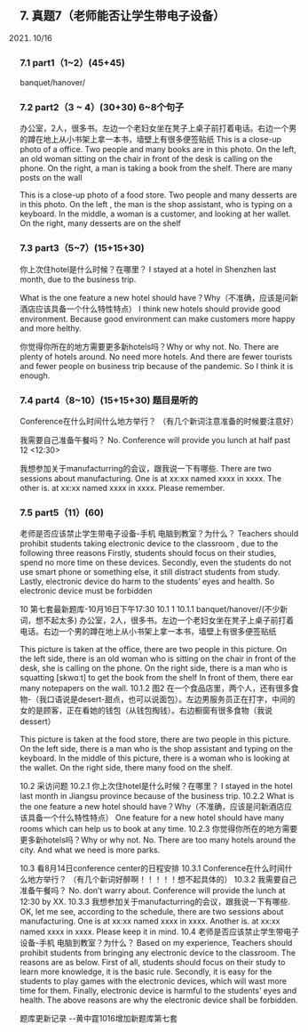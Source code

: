 
## 7.	真题7（老师能否让学生带电子设备）
2021. 10/16
### 7.1	part1（1~2）(45+45)
banquet/hanover/
 
 
### 7.2	part2（3 ~ 4）(30+30) 6~8个句子
 
办公室，2人，很多书。左边一个老妇女坐在凳子上桌子前打着电话。右边一个男的蹲在地上从小书架上拿一本书，墙壁上有很多便签贴纸
This is a close-up photo of a office. Two people and many books are in this photo. 
On the left, an old woman sitting on the chair in front of the desk is calling on the phone. On the right, a man is taking a book from the shelf. There are many posts on the wall
 
This is a close-up photo of a food store.  Two people and many desserts are in this photo. 
On the left , the man is the shop assistant, who is typing on a keyboard. 
In the middle, a woman is a customer, and looking at her wallet.
On the right, many desserts are on the shelf
### 7.3	part3（5~7）(15+15+30)
 
你上次住hotel是什么时候？在哪里？
I stayed at a hotel in Shenzhen last month, due to the business trip.

 
What is the one feature a new hotel should have？Why（不准确，应该是问新酒店应该具备一个什么特性特点）
I think new hotels should provide good environment. 
Because good environment can make customers more happy and more helthy.

 
你觉得你所在的地方需要更多新hotels吗？Why or why not.
No. There are plenty of hotels around. No need more hotels. And there are fewer tourists and fewer people on business trip because of the pandemic. So I think it is enough.
### 7.4	part4（8~10）(15+15+30) 题目是听的
 
Conference在什么时间什么地方举行？
（有几个新词注意准备的时候要注意好）

我需要自己准备午餐吗？
No. Conference will provide you lunch at half past 12 <12:30>

我想参加关于manufacturring的会议，跟我说一下有哪些.
There are two sessions about manufacturing. 
One is at xx:xx named xxxx  in xxxx. 
The other is. at xx:xx named xxxx  in xxxx.
Please remember.
### 7.5	part5（11）(60)
 
老师是否应该禁止学生带电子设备-手机 电脑到教室？为什么？
Teachers should prohibit students taking electronic device to the classroom , due to the following three reasons
Firstly, students should focus on their studies, spend no more time on these devices. 
Secondly, even the students do not use smart phone or something else, it still distract students from study. 
Lastly, electronic device do harm to the students’ eyes and health.
So electronic device must be forbidden






10	第七套最新题库-10月16日下午17:30
10.1	1
10.1.1	banquet/hanover/(不少新词，想不起太多)
办公室，2人，很多书。左边一个老妇女坐在凳子上桌子前打着电话。右边一个男的蹲在地上从小书架上拿一本书，墙壁上有很多便签贴纸
 
This picture is taken at the office, there are two people in this picture.
On the left side, there is an old woman who is sitting on the chair in front of the desk, she is calling on the phone.
On the right side, there is a man who is squatting [skwɑːt] to get the book from the shelf 
In front of them, there ear many notepapers on the wall. 
10.1.2	图2
在一个食品店里，两个人，还有很多食物-（我口语说是desert-甜点，也可以说面包）。左边男服务员正在打字，中间的女的是顾客，正在看她的钱包（从钱包掏钱）。右边橱窗有很多食物（我说dessert）
 
This picture is taken at the food store, there are two people in this picture.
On the left side, there is a man who is the shop assistant and typing on the keyboard.
In the middle of this picture, there is a woman who is looking at the wallet.
On the right side, there many food on the shelf.

10.2	采访问题
10.2.1	你上次住hotel是什么时候？在哪里？
I stayed in the hotel last month in Jiangsu province because of the business trip.
10.2.2	What is the one feature a new hotel should have？Why（不准确，应该是问新酒店应该具备一个什么特性特点）
One feature for a new hotel should have many rooms which can help us to book at any time.
10.2.3	你觉得你所在的地方需要更多新hotels吗？Why or why not.
No. There are too many hotels around the city. And what we need is more parks.

10.3	看8月14日conference center的日程安排
10.3.1	Conference在什么时间什么地方举行？
（有几个新词好醉啊！！！！！想不起具体的）
10.3.2	我需要自己准备午餐吗？
No. don’t warry about. Conference will provide the lunch at 12:30 by XX.
10.3.3	我想参加关于manufacturring的会议，跟我说一下有哪些.
OK, let me see, according to the schedule, there are two sessions about manufacturing. One is at xx:xx named xxxx  in xxxx. Another is. at xx:xx named xxxx  in xxxx. Please keep it in mind.
10.4	老师是否应该禁止学生带电子设备-手机 电脑到教室？为什么？
Based on my experience, Teachers should prohibit students from bringing any electronic device to the classroom. The reasons are as below.
First of all, students should focus on their study to learn more knowledge, it is the basic rule. 
Secondly, it is easy for the students to play games with the electronic devices, which will wast more time for them.
Finally, electronic device is harmful to the students’ eyes and health.
The above reasons are why the electronic device shall be forbidden.

题库更新记录
--黄中霆1016增加新题库第七套

